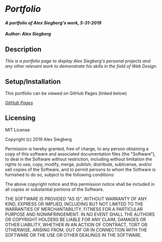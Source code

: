 # _Portfolio_

#### _A portfolio of Alex Siegberg's work, 5-31-2019_

#### _Author: Alex Siegberg_

## Description

_This is a portfolio page to display Alex Siegberg's personal projects and any other relevant work to demonstrate his skills in the field of Web Design._

## Setup/Installation

This portfolio can be viewed on GitHub Pages (linked below)

_[GitHub Pages](http://gh-pages.github.io/portfolio/)_

## Licensing

MIT License

Copyright (c) 2019 Alex Siegberg

Permission is hereby granted, free of charge, to any person obtaining a copy
of this software and associated documentation files (the "Software"), to deal
in the Software without restriction, including without limitation the rights
to use, copy, modify, merge, publish, distribute, sublicense, and/or sell
copies of the Software, and to permit persons to whom the Software is
furnished to do so, subject to the following conditions:

The above copyright notice and this permission notice shall be included in all
copies or substantial portions of the Software.

THE SOFTWARE IS PROVIDED "AS IS", WITHOUT WARRANTY OF ANY KIND, EXPRESS OR
IMPLIED, INCLUDING BUT NOT LIMITED TO THE WARRANTIES OF MERCHANTABILITY,
FITNESS FOR A PARTICULAR PURPOSE AND NONINFRINGEMENT. IN NO EVENT SHALL THE
AUTHORS OR COPYRIGHT HOLDERS BE LIABLE FOR ANY CLAIM, DAMAGES OR OTHER
LIABILITY, WHETHER IN AN ACTION OF CONTRACT, TORT OR OTHERWISE, ARISING FROM,
OUT OF OR IN CONNECTION WITH THE SOFTWARE OR THE USE OR OTHER DEALINGS IN THE
SOFTWARE.

